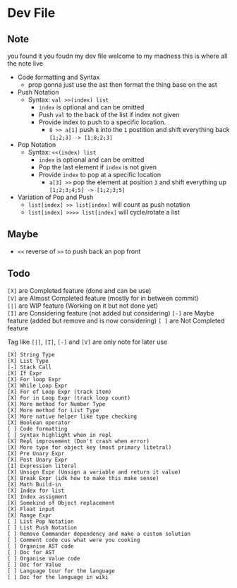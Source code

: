 # Dev File

## Note

you found it you foudn my dev file welcome to my madness this is where all the note live

-   Code formatting and Syntax
    -   prop gonna just use the ast then format the thing base on the ast
-   Push Notation
    -   Syntax: `val >>(index) list`
        -   `index` is optional and can be omitted
        -   Push `val` to the back of the list if index not given
        -   Provide index to push to a specific location.
            -   `8 >> a[1]` push `8` into the `1` postition and shift everything back `[1;2;3] -> [1;8;2;3]`
-   Pop Notation
    -   Syntax: `<<(index) list`
        -   `index` is optional and can be omitted
        -   Pop the last element if `index` is not given
        -   Provide `index` to pop at a specific location
            -   `a[3] >>` pop the element at position `3` and shift everything up `[1;2;3;4;5] -> [1;2;3;5]`
-   Variation of Pop and Push
    -   `list[index] >> list[index]` will count as push notation
    -   `list[index] >>>> list[index]` will cycle/rotate a list

## Maybe

-   `<<` reverse of `>>` to push back an pop front

## Todo

`[X]` are Completed feature (done and can be use) <br/>
`[V]` are Almost Completed feature (mostly for in between commit) <br/>
`[|]` are WIP feature (Working on it but not done yet) <br/>
`[I]` are Considering feature (not added but considering)
`[-]` are Maybe feature (added but remove and is now considering)
`[ ]` are Not Completed feature

Tag like `[|]`, `[I]`, `[-]` and `[V]` are only note for later use

```
[X] String Type
[X] List Type
[-] Stack Call
[X] If Expr
[X] For loop Expr
[X] While Loop Expr
[X] For of Loop Expr (track item)
[X] For in Loop Expr (track loop count)
[X] More method for Number Type
[X] More method for List Type
[X] More native helper like type checking
[X] Boolean operator
[ ] Code formatting
[ ] Syntax highlight when in repl
[X] Repl improvement (Don't crash when error)
[X] More type for object key (most primary litetral)
[X] Pre Unary Expr
[X] Post Unary Expr
[I] Expression literal
[X] Unsign Expr (Unsign a variable and return it value)
[X] Break Expr (idk how to make this make sense)
[X] Math Build-in
[X] Index for list
[X] Index assigment
[X] Somekind of Object replacement
[X] Float input
[X] Range Expr
[ ] List Pop Notation
[ ] List Push Notation
[ ] Remove Commander dependency and make a custom solution
[ ] Comment code cus what were you cooking
[ ] Organise AST code
[ ] Doc for AST
[ ] Organise Value code
[ ] Doc for Value
[ ] Language tour for the language
[ ] Doc for the language in wiki
```
